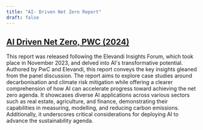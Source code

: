 ```yaml
---
title: "AI- Driven Net Zero Report"
draft: false
---
```

## [AI Driven Net Zero, PWC (2024)](https://www.pwc.com/sg/en/publications/assets/page/ai-driven-net-zero.pdf)

This report was released following the Elevandi Insights Forum, which took place in November 2023, and delved into AI's transformative potential. Authored by PwC and Elevandi, this report conveys the key insights gleaned from the panel discussion.
The report aims to explore case studies around decarbonisation and climate risk mitigation while offering a clearer comprehension of how AI can accelerate progress toward achieving the net zero agenda. It showcases diverse AI applications across various sectors such as real estate, agriculture, and finance, demonstrating their capabilities in measuring, modelling, and reducing carbon emissions. Additionally, it underscores critical considerations for deploying AI to advance the sustainability agenda.
